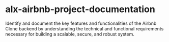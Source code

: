 # alx-airbnb-project-documentation
 Identify and document the key features and functionalities of the Airbnb Clone backend by understanding the technical and functional requirements necessary for building a scalable, secure, and robust system.

